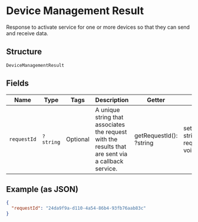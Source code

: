 
# Device Management Result

Response to activate service for one or more devices so that they can send and receive data.

## Structure

`DeviceManagementResult`

## Fields

| Name | Type | Tags | Description | Getter | Setter |
|  --- | --- | --- | --- | --- | --- |
| `requestId` | `?string` | Optional | A unique string that associates the request with the results that are sent via a callback service. | getRequestId(): ?string | setRequestId(?string requestId): void |

## Example (as JSON)

```json
{
  "requestId": "24da9f9a-d110-4a54-86b4-93fb76aab83c"
}
```


